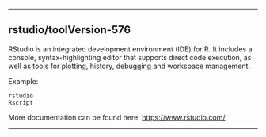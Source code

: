 
----------------------------------
## rstudio/toolVersion-576 ##
RStudio is an integrated development environment (IDE) for R. It includes a console, syntax-highlighting editor that supports direct code execution, as well as tools for plotting, history, debugging and workspace management.

Example:
```
rstudio
Rscript
```

More documentation can be found here: https://www.rstudio.com/

----------------------------------
